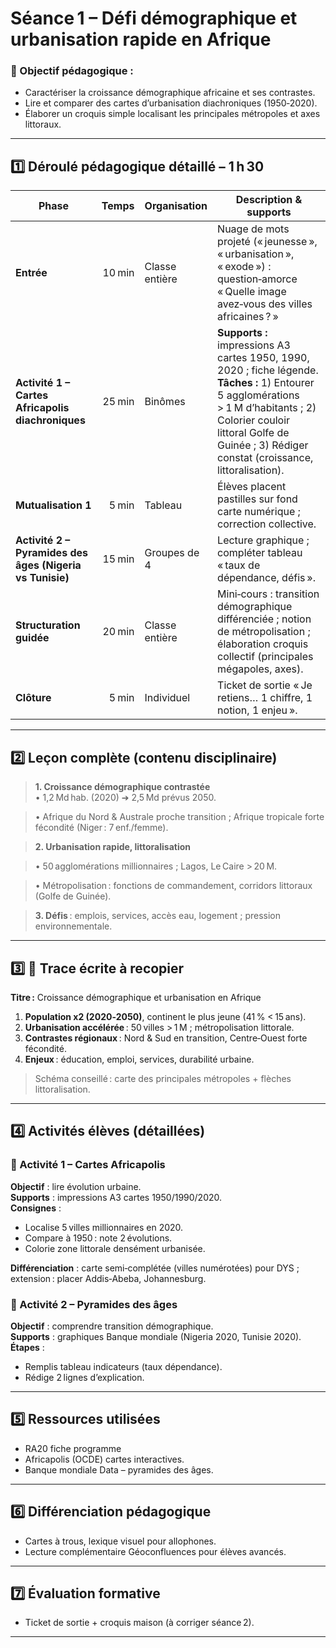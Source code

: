 # Séance 1 – Défi démographique et urbanisation rapide en Afrique

### 🎯 Objectif pédagogique :

- Caractériser la croissance démographique africaine et ses contrastes.
- Lire et comparer des cartes d’urbanisation diachroniques (1950‑2020).
- Élaborer un croquis simple localisant les principales métropoles et axes littoraux.

---

## **1️⃣ Déroulé pédagogique détaillé – 1 h 30**

| Phase                                                    |  Temps | Organisation   | Description & supports                                                                                                                                                                                                                     |
| -------------------------------------------------------- | -----: | -------------- | ------------------------------------------------------------------------------------------------------------------------------------------------------------------------------------------------------------------------------------------ |
| **Entrée**                                               | 10 min | Classe entière | Nuage de mots projeté (« jeunesse », « urbanisation », « exode ») : question‑amorce « Quelle image avez‑vous des villes africaines ? »                                                                                                     |
| **Activité 1 – Cartes Africapolis diachroniques**        | 25 min | Binômes        | **Supports :** impressions A3 cartes 1950, 1990, 2020 ; fiche légende. <br/>**Tâches :** 1) Entourer 5 agglomérations > 1 M d’habitants ; 2) Colorier couloir littoral Golfe de Guinée ; 3) Rédiger constat (croissance, littoralisation). |
| **Mutualisation 1**                                      |  5 min | Tableau        | Élèves placent pastilles sur fond carte numérique ; correction collective.                                                                                                                                                                 |
| **Activité 2 – Pyramides des âges (Nigeria vs Tunisie)** | 15 min | Groupes de 4   | Lecture graphique ; compléter tableau « taux de dépendance, défis ».                                                                                                                                                                       |
| **Structuration guidée**                                 | 20 min | Classe entière | Mini‑cours : transition démographique différenciée ; notion de métropolisation ; élaboration croquis collectif (principales mégapoles, axes).                                                                                              |
| **Clôture**                                              |  5 min | Individuel     | Ticket de sortie « Je retiens… 1 chiffre, 1 notion, 1 enjeu ».                                                                                                                                                                             |

---

## **2️⃣ Leçon complète (contenu disciplinaire)**

> **1. Croissance démographique contrastée**  
> • 1,2 Md hab. (2020) ➔ 2,5 Md prévus 2050.

> • Afrique du Nord & Australe proche transition ; Afrique tropicale forte fécondité (Niger : 7 enf./femme).

> **2. Urbanisation rapide, littoralisation**

> • 50 agglomérations millionnaires ; Lagos, Le Caire > 20 M.

> • Métropolisation : fonctions de commandement, corridors littoraux (Golfe de Guinée).

> **3. Défis** : emplois, services, accès eau, logement ; pression environnementale.

---

## **3️⃣ 📝 Trace écrite à recopier**

**Titre :** Croissance démographique et urbanisation en Afrique

1. **Population x2 (2020‑2050)**, continent le plus jeune (41 % < 15 ans).
2. **Urbanisation accélérée** : 50 villes > 1 M ; métropolisation littorale.
3. **Contrastes régionaux** : Nord & Sud en transition, Centre‑Ouest forte fécondité.
4. **Enjeux** : éducation, emploi, services, durabilité urbaine.

> Schéma conseillé : carte des principales métropoles + flèches littoralisation.

---

## **4️⃣ Activités élèves (détaillées)**

### 🔶 Activité 1 – Cartes Africapolis

**Objectif** : lire évolution urbaine.  
**Supports** : impressions A3 cartes 1950/1990/2020.  
**Consignes** :

- Localise 5 villes millionnaires en 2020.
- Compare à 1950 : note 2 évolutions.
- Colorie zone littorale densément urbanisée.

**Différenciation** : carte semi‑complétée (villes numérotées) pour DYS ; extension : placer Addis‑Abeba, Johannesburg.

### 🔶 Activité 2 – Pyramides des âges

**Objectif** : comprendre transition démographique.  
**Supports** : graphiques Banque mondiale (Nigeria 2020, Tunisie 2020).  
**Étapes** :

- Remplis tableau indicateurs (taux dépendance).
- Rédige 2 lignes d’explication.

---

## **5️⃣ Ressources utilisées**

- RA20 fiche programme
- Africapolis (OCDE) cartes interactives.
- Banque mondiale Data – pyramides des âges.

---

## **6️⃣ Différenciation pédagogique**

- Cartes à trous, lexique visuel pour allophones.
- Lecture complémentaire Géoconfluences pour élèves avancés.

---

## **7️⃣ Évaluation formative**

- Ticket de sortie + croquis maison (à corriger séance 2).

---
